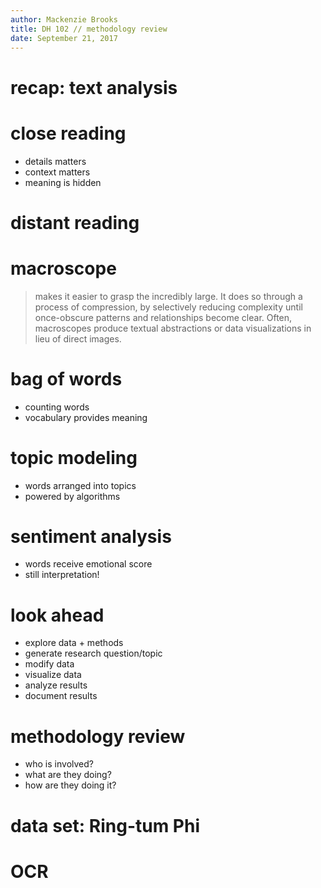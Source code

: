 ```yaml
---
author: Mackenzie Brooks
title: DH 102 // methodology review
date: September 21, 2017
---
```


# recap: text analysis

# close reading
* details matters
* context matters
* meaning is hidden

# distant reading 

# macroscope
> makes it easier to grasp the incredibly large. It does so through a process of compression, by selectively reducing complexity until once-obscure patterns and relationships become clear. Often, macroscopes produce textual abstractions or data visualizations in lieu of direct images.

# bag of words 
* counting words
* vocabulary provides meaning

# topic modeling
* words arranged into topics
* powered by algorithms

# sentiment analysis
* words receive emotional score
* still interpretation! 

# look ahead 
* explore data + methods
* generate research question/topic
* modify data
* visualize data 
* analyze results 
* document results 

# methodology review 
* who is involved?
* what are they doing?
* how are they doing it?

# data set: Ring-tum Phi

# OCR

